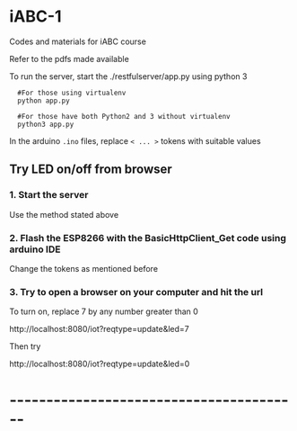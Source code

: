 # iABC-1
Codes and materials for iABC course

Refer to the pdfs made available

To run the server, start the ./restfulserver/app.py using python 3

```
  #For those using virtualenv
  python app.py
  
  #For those have both Python2 and 3 without virtualenv
  python3 app.py
```

In the arduino ```.ino``` files, replace ```< ... >``` tokens with suitable values

## Try LED on/off from browser

### 1. Start the server

Use the method stated above

### 2. Flash the ESP8266 with the BasicHttpClient_Get code using arduino IDE

Change the tokens as mentioned before

### 3. Try to open a browser on your computer and hit the url

To turn on, replace 7 by any number greater than 0

  http://localhost:8080/iot?reqtype=update&led=7

Then try

  http://localhost:8080/iot?reqtype=update&led=0

# ----------------------------------------

